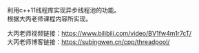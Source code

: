 利用c++11线程库实现异步线程池的功能。  
根据大丙老师课程内容所实现。 

大丙老师视频链接：https://www.bilibili.com/video/BV1fw4m1r7cT/  
大丙老师博客链接：https://subingwen.cn/cpp/threadpool/  